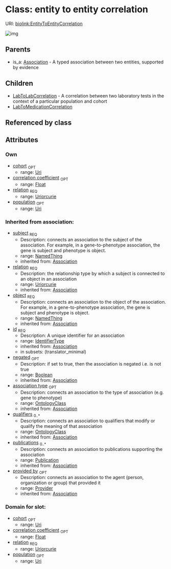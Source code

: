 
# Class: entity to entity correlation




URI: [biolink:EntityToEntityCorrelation](https://w3id.org/biolink/vocab/EntityToEntityCorrelation)

![img](http://yuml.me/diagram/nofunky;dir:TB/class/\[Provider]<provided%20by(i)%200..1-%20\[EntityToEntityCorrelation|relation:uriorcurie;correlation_coefficient:float%20%3F;population:uri%20%3F;cohort:uri%20%3F;id(i):identifier_type;negated(i):boolean%20%3F],%20\[Publication]<publications(i)%200..*-%20\[EntityToEntityCorrelation],%20\[OntologyClass]<qualifiers(i)%200..*-%20\[EntityToEntityCorrelation],%20\[OntologyClass]<association%20type(i)%200..1-%20\[EntityToEntityCorrelation],%20\[NamedThing]<object(i)%201..1-%20\[EntityToEntityCorrelation],%20\[NamedThing]<subject(i)%201..1-%20\[EntityToEntityCorrelation],%20\[EntityToEntityCorrelation]^-\[LabToMedicationCorrelation],%20\[EntityToEntityCorrelation]^-\[LabToLabCorrelation],%20\[Association]^-\[EntityToEntityCorrelation])

## Parents

 *  is_a: [Association](Association.md) - A typed association between two entities, supported by evidence

## Children

 * [LabToLabCorrelation](LabToLabCorrelation.md) - A correlation between two laboratory tests in the context of a particular population and cohort
 * [LabToMedicationCorrelation](LabToMedicationCorrelation.md)

## Referenced by class


## Attributes


### Own

 * [cohort](cohort.md)  <sub>OPT</sub>
    * range: [Uri](Uri.md)
 * [correlation coefficient](correlation_coefficient.md)  <sub>OPT</sub>
    * range: [Float](Float.md)
 * [relation](entity_to_entity_correlation_relation.md)  <sub>REQ</sub>
    * range: [Uriorcurie](Uriorcurie.md)
 * [population](population.md)  <sub>OPT</sub>
    * range: [Uri](Uri.md)

### Inherited from association:

 * [subject](subject.md)  <sub>REQ</sub>
    * Description: connects an association to the subject of the association. For example, in a gene-to-phenotype association, the gene is subject and phenotype is object.
    * range: [NamedThing](NamedThing.md)
    * inherited from: [Association](Association.md)
 * [relation](relation.md)  <sub>REQ</sub>
    * Description: the relationship type by which a subject is connected to an object in an association
    * range: [Uriorcurie](Uriorcurie.md)
    * inherited from: [Association](Association.md)
 * [object](object.md)  <sub>REQ</sub>
    * Description: connects an association to the object of the association. For example, in a gene-to-phenotype association, the gene is subject and phenotype is object.
    * range: [NamedThing](NamedThing.md)
    * inherited from: [Association](Association.md)
 * [id](association_id.md)  <sub>REQ</sub>
    * Description: A unique identifier for an association
    * range: [IdentifierType](IdentifierType.md)
    * inherited from: [Association](Association.md)
    * in subsets: (translator_minimal)
 * [negated](negated.md)  <sub>OPT</sub>
    * Description: if set to true, then the association is negated i.e. is not true
    * range: [Boolean](Boolean.md)
    * inherited from: [Association](Association.md)
 * [association type](association_type.md)  <sub>OPT</sub>
    * Description: connects an association to the type of association (e.g. gene to phenotype)
    * range: [OntologyClass](OntologyClass.md)
    * inherited from: [Association](Association.md)
 * [qualifiers](qualifiers.md)  <sub>0..*</sub>
    * Description: connects an association to qualifiers that modify or qualify the meaning of that association
    * range: [OntologyClass](OntologyClass.md)
    * inherited from: [Association](Association.md)
 * [publications](publications.md)  <sub>0..*</sub>
    * Description: connects an association to publications supporting the association
    * range: [Publication](Publication.md)
    * inherited from: [Association](Association.md)
 * [provided by](provided_by.md)  <sub>OPT</sub>
    * Description: connects an association to the agent (person, organization or group) that provided it
    * range: [Provider](Provider.md)
    * inherited from: [Association](Association.md)

### Domain for slot:

 * [cohort](cohort.md)  <sub>OPT</sub>
    * range: [Uri](Uri.md)
 * [correlation coefficient](correlation_coefficient.md)  <sub>OPT</sub>
    * range: [Float](Float.md)
 * [relation](entity_to_entity_correlation_relation.md)  <sub>REQ</sub>
    * range: [Uriorcurie](Uriorcurie.md)
 * [population](population.md)  <sub>OPT</sub>
    * range: [Uri](Uri.md)
